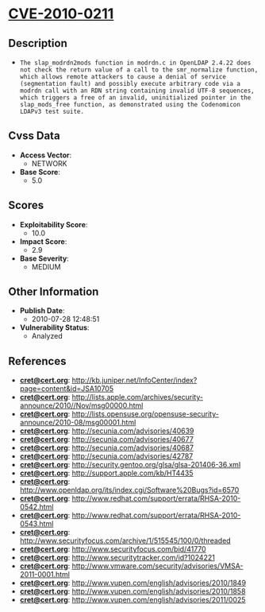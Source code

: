 
# [CVE-2010-0211](http://kb.juniper.net/InfoCenter/index?page=content&id=JSA10705)

## Description

- `The slap_modrdn2mods function in modrdn.c in OpenLDAP 2.4.22 does not check the return value of a call to the smr_normalize function, which allows remote attackers to cause a denial of service (segmentation fault) and possibly execute arbitrary code via a modrdn call with an RDN string containing invalid UTF-8 sequences, which triggers a free of an invalid, uninitialized pointer in the slap_mods_free function, as demonstrated using the Codenomicon LDAPv3 test suite.`

## Cvss Data

- **Access Vector**:
  - NETWORK
- **Base Score**:
  - 5.0

## Scores

- **Exploitability Score**:
  - 10.0
- **Impact Score**:
  - 2.9
- **Base Severity**:
  - MEDIUM

## Other Information

- **Publish Date**:
  - 2010-07-28 12:48:51
- **Vulnerability Status**:
  - Analyzed

## References

- **cret@cert.org**: http://kb.juniper.net/InfoCenter/index?page=content&id=JSA10705
- **cret@cert.org**: http://lists.apple.com/archives/security-announce/2010//Nov/msg00000.html
- **cret@cert.org**: http://lists.opensuse.org/opensuse-security-announce/2010-08/msg00001.html
- **cret@cert.org**: http://secunia.com/advisories/40639
- **cret@cert.org**: http://secunia.com/advisories/40677
- **cret@cert.org**: http://secunia.com/advisories/40687
- **cret@cert.org**: http://secunia.com/advisories/42787
- **cret@cert.org**: http://security.gentoo.org/glsa/glsa-201406-36.xml
- **cret@cert.org**: http://support.apple.com/kb/HT4435
- **cret@cert.org**: http://www.openldap.org/its/index.cgi/Software%20Bugs?id=6570
- **cret@cert.org**: http://www.redhat.com/support/errata/RHSA-2010-0542.html
- **cret@cert.org**: http://www.redhat.com/support/errata/RHSA-2010-0543.html
- **cret@cert.org**: http://www.securityfocus.com/archive/1/515545/100/0/threaded
- **cret@cert.org**: http://www.securityfocus.com/bid/41770
- **cret@cert.org**: http://www.securitytracker.com/id?1024221
- **cret@cert.org**: http://www.vmware.com/security/advisories/VMSA-2011-0001.html
- **cret@cert.org**: http://www.vupen.com/english/advisories/2010/1849
- **cret@cert.org**: http://www.vupen.com/english/advisories/2010/1858
- **cret@cert.org**: http://www.vupen.com/english/advisories/2011/0025
